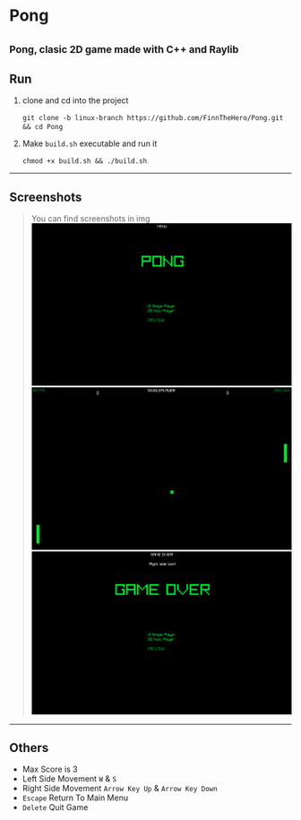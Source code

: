 # Pong
<small>Pong, clasic 2D game made with C++ and Raylib</small>
---
## Run
1. clone and cd into the project
    ```shell
    git clone -b linux-branch https://github.com/FinnTheHero/Pong.git && cd Pong
    ```

2. Make `build.sh` executable and run it
    ```shell
    chmod +x build.sh && ./build.sh
    ```
---
## Screenshots
> You can find screenshots in img
![Screenshot 1](./img/Menu.png)
![Screenshot 2](./img/Single_Player.png)
![Screenshot 3](./img/Game_Over.png)

---

## Others
* Max Score is 3
* Left Side Movement `W` & `S`
* Right Side Movement `Arrow Key Up` & `Arrow Key Down`
* `Escape` Return To Main Menu
* `Delete` Quit Game
